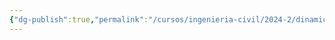 ```yaml
---
{"dg-publish":true,"permalink":"/cursos/ingenieria-civil/2024-2/dinamica-fis-1514/2-dinamica-de-particulas/2-3-equilibrio-estatico-de-fuerzas/2-3-equilibrio-estatico-de-fuerzas/","tags":["ExFIS1514"]}
---
```



